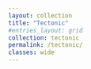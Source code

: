 ```yaml
---
layout: collection
title: "Tectonic"
#entries_layout: grid
collection: tectonic
permalink: /tectonic/
classes: wide
---
```

